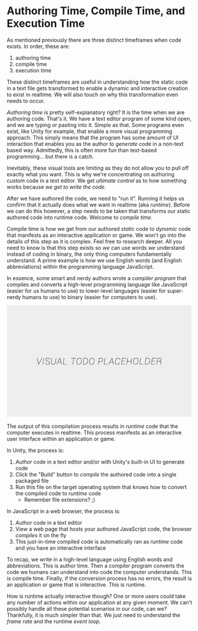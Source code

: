 # Authoring Time, Compile Time, and Execution Time

As mentioned previously there are three distinct timeframes when code exists. In order, these are:
1. authoring time
2. compile time
3. execution time

These distinct timeframes are useful in understanding how the static code in a text file gets transformed to enable a dynamic and interactive creation to exist in realtime. We will also touch on why this transformation even needs to occur.

*Authoring time* is pretty self-explanatory right? It is the time when we are authoring code. That's it. We have a text editor program of some kind open, and we are typing or pasting into it. Simple as that. Some programs even exist, like Unity for example, that enable a more visual programming approach. This simply means that the program has some amount of UI interaction that enables you as the author to *generate* code in a non-text based way. Admittedly, this is often more fun than text-based programming... but there is a catch.

Inevitably, these visual tools are limiting as they do not allow you to pull off exactly what you want. This is why we're concentrating on authoring custom code in a text editor. We get *ultimate control* as to how something works because *we get to write the code*.

After we have authored the code, we need to "run it". Running it helps us confirm that it actually does what we want in realtime (aka *runtime*). Before we can do this however, a step needs to be taken that transforms our static authored code into runtime code. Welcome to *compile time*.

Compile time is how we get from our authored *static* code to *dynamic* code that manifests as an interactive application or game. We won't go into the details of this step as it is complex. Feel free to research deeper. All you need to know is that this step exists so *we* can use words *we* understand instead of coding in binary, the only thing computers fundamentally understand. A prime example is how we use English words (and English abbreviations) within the programming language JavaScript.

In essence, some smart and nerdy authors wrote a *compiler program* that compiles and converts a high-level programming language like JavaScript (easier for us humans to use) to lower-level languages (easier for super-nerdy humans to use) to binary (easier for computers to use).

![alt text](../assets/visual-todo-placeholder.jpg "Author > Compile > Run")

The output of this compilation process results in *runtime* code that the computer executes in realtime. This process manifests as an interactive user interface within an application or game.

In Unity, the process is:
1. *Author* code in a text editor and/or with Unity's built-in UI to generate code
2. Click the "Build" button to *compile* the authored code into a single packaged file
3. Run this file on the target operating system that knows how to convert the compiled code to *runtime* code
    - Remember file extensions? ;)

In JavaScript in a web browser, the process is:
1. *Author* code in a text editor
2. View a web page that hosts your authored JavaScript code, the browser *compiles* it on the fly
3. This just-in-time compiled code is automatically ran as *runtime* code and you have an interactive interface 

To recap, we write in a high-level language using English words and abbreviations. This is author time. Then a compiler program converts the code we humans can understand into code the computer understands. This is compile time. Finally, if the conversion process has no errors, the result is an application or game that is interactive. This is runtime.

How is runtime actually interactive though? One or more users could take any number of actions within our application at any given moment. We can't possibly handle all these potential scenarios in our code, can we? Thankfully, it is much simpler than that. We just need to understand the *frame rate* and the runtime *event loop*.

